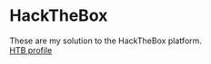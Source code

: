 # HackTheBox
These are my solution to the HackTheBox platform.  
[HTB profile](https://app.hackthebox.com/profile/1177152)  
